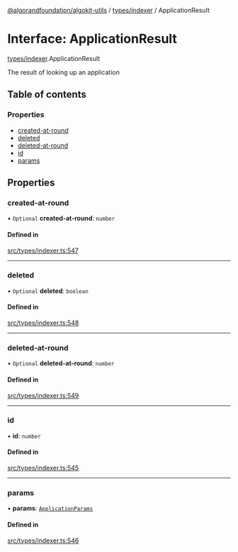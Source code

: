 [@algorandfoundation/algokit-utils](../index.md) / [types/indexer](../modules/types_indexer.md) / ApplicationResult

# Interface: ApplicationResult

[types/indexer](../modules/types_indexer.md).ApplicationResult

The result of looking up an application

## Table of contents

### Properties

- [created-at-round](types_indexer.ApplicationResult.md#created-at-round)
- [deleted](types_indexer.ApplicationResult.md#deleted)
- [deleted-at-round](types_indexer.ApplicationResult.md#deleted-at-round)
- [id](types_indexer.ApplicationResult.md#id)
- [params](types_indexer.ApplicationResult.md#params)

## Properties

### created-at-round

• `Optional` **created-at-round**: `number`

#### Defined in

[src/types/indexer.ts:547](https://github.com/algorandfoundation/algokit-utils-ts/blob/main/src/types/indexer.ts#L547)

___

### deleted

• `Optional` **deleted**: `boolean`

#### Defined in

[src/types/indexer.ts:548](https://github.com/algorandfoundation/algokit-utils-ts/blob/main/src/types/indexer.ts#L548)

___

### deleted-at-round

• `Optional` **deleted-at-round**: `number`

#### Defined in

[src/types/indexer.ts:549](https://github.com/algorandfoundation/algokit-utils-ts/blob/main/src/types/indexer.ts#L549)

___

### id

• **id**: `number`

#### Defined in

[src/types/indexer.ts:545](https://github.com/algorandfoundation/algokit-utils-ts/blob/main/src/types/indexer.ts#L545)

___

### params

• **params**: [`ApplicationParams`](types_indexer.ApplicationParams.md)

#### Defined in

[src/types/indexer.ts:546](https://github.com/algorandfoundation/algokit-utils-ts/blob/main/src/types/indexer.ts#L546)
